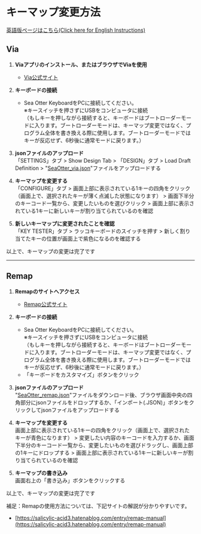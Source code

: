 # キーマップ変更方法
[英語版ページはこちら(Click here for English Instructions)](https://github.com/lofi-instruments/seaotter/blob/main/keymap_instructions.md)

## Via

1. **Viaアプリのインストール、またはブラウザでViaを使用**  
   - [Via公式サイト](https://caniusevia.com/)

2. **キーボードの接続**  
   - Sea Otter KeyboardをPCに接続してください。  
     ※キースイッチを押さずにUSBをコンピュータに接続  
   （もしキーを押しながら接続すると、キーボードはブートローダーモードに入ります。ブートローダーモードは、キーマップ変更ではなく、プログラム全体を書き換える際に使用します。ブートローダーモードではキーが反応せず、6秒後に通常モードに戻ります。）

3. **jsonファイルのアップロード**  
   「SETTINGS」タブ > Show Design Tab > 「DESIGN」タブ > Load Draft Definition > "[SeaOtter_via.json](https://github.com/lofi-instruments/seaotter/blob/main/codes/SeaOtter_via.json)"ファイルをアップロードする  

4. **キーマップを変更する**  
「CONFIGURE」タブ > 画面上部に表示されている1キーの四角をクリック（画面上で、選択されたキーが薄く点滅した状態になります） > 画面下半分のキーコード一覧から、変更したいものを選びクリック > 画面上部に表示されている1キーに新しいキーが割り当てられているのを確認  

5. **新しいキーマップに変更されたことを確認**  
「KEY TESTER」タブ > ラッコキーボードのスイッチを押す > 新しく割り当てたキーの位置が画面上で紫色になるのを確認する

以上で、キーマップの変更は完了です

----

## Remap

1. **Remapのサイトへアクセス**
   - [Remap公式サイト](https://remap-keys.app/)

3. **キーボードの接続**  
   - Sea Otter KeyboardをPCに接続してください。  
     ※キースイッチを押さずにUSBをコンピュータに接続  
   （もしキーを押しながら接続すると、キーボードはブートローダーモードに入ります。ブートローダーモードは、キーマップ変更ではなく、プログラム全体を書き換える際に使用します。ブートローダーモードではキーが反応せず、6秒後に通常モードに戻ります。）
   - 「キーボードをカスタマイズ」ボタンをクリック

4. **jsonファイルのアップロード**  
   "[SeaOtter_remap.json](https://github.com/lofi-instruments/seaotter/blob/main/codes/SeaOtter_remap.json)"ファイルをダウンロード後、ブラウザ画面中央の四角部分にjsonファイルをドロップするか、「インポート(.JSON)」ボタンをクリックしてjsonファイルをアップロードする  

5. **キーマップを変更する**  
  画面上部に表示されている1キーの四角をクリック（画面上で、選択されたキーが青色になります） > 変更したい内容のキーコードを入力するか、画面下半分のキーコード一覧から、変更したいものを選びドラッグし、画面上部の1キーにドロップする > 画面上部に表示されている1キーに新しいキーが割り当てられているのを確認  

6. **キーマップの書き込み**  
画面右上の「書き込み」ボタンをクリックする  

以上で、キーマップの変更は完了です

補足：Remapの使用方法については、下記サイトの解説が分かりやすいです。  
- [https://salicylic-acid3.hatenablog.com/entry/remap-manual](https://salicylic-acid3.hatenablog.com/entry/remap-manual)

